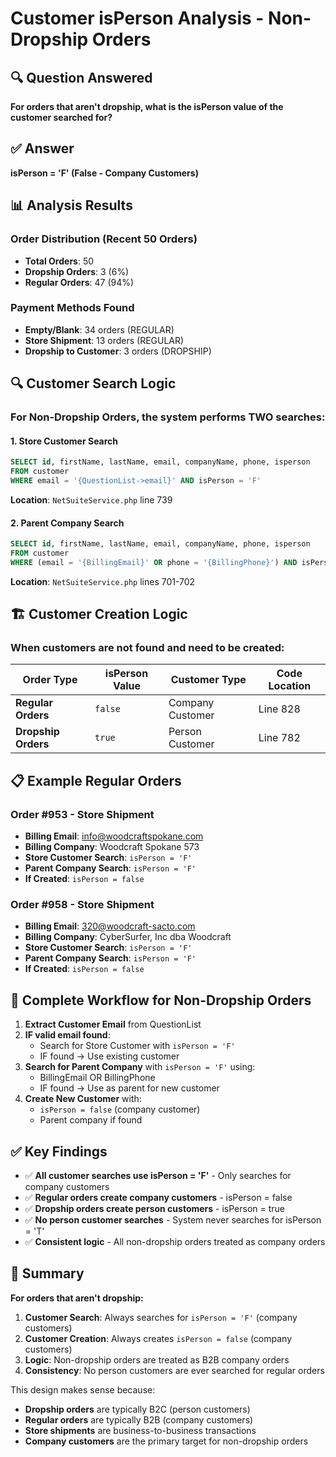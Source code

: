 # Customer isPerson Analysis - Non-Dropship Orders

## 🔍 Question Answered

**For orders that aren't dropship, what is the isPerson value of the customer searched for?**

## ✅ Answer

**isPerson = 'F' (False - Company Customers)**

## 📊 Analysis Results

### Order Distribution (Recent 50 Orders)
- **Total Orders**: 50
- **Dropship Orders**: 3 (6%)
- **Regular Orders**: 47 (94%)

### Payment Methods Found
- **Empty/Blank**: 34 orders (REGULAR)
- **Store Shipment**: 13 orders (REGULAR)  
- **Dropship to Customer**: 3 orders (DROPSHIP)

## 🔍 Customer Search Logic

### For Non-Dropship Orders, the system performs TWO searches:

#### 1. Store Customer Search
```sql
SELECT id, firstName, lastName, email, companyName, phone, isperson 
FROM customer 
WHERE email = '{QuestionList->email}' AND isPerson = 'F'
```
**Location**: `NetSuiteService.php` line 739

#### 2. Parent Company Search  
```sql
SELECT id, firstName, lastName, email, companyName, phone, isperson 
FROM customer 
WHERE (email = '{BillingEmail}' OR phone = '{BillingPhone}') AND isPerson = 'F'
```
**Location**: `NetSuiteService.php` lines 701-702

## 🏗️ Customer Creation Logic

### When customers are not found and need to be created:

| Order Type | isPerson Value | Customer Type | Code Location |
|------------|----------------|---------------|---------------|
| **Regular Orders** | `false` | Company Customer | Line 828 |
| **Dropship Orders** | `true` | Person Customer | Line 782 |

## 📋 Example Regular Orders

### Order #953 - Store Shipment
- **Billing Email**: info@woodcraftspokane.com
- **Billing Company**: Woodcraft Spokane 573
- **Store Customer Search**: `isPerson = 'F'`
- **Parent Company Search**: `isPerson = 'F'`
- **If Created**: `isPerson = false`

### Order #958 - Store Shipment  
- **Billing Email**: 320@woodcraft-sacto.com
- **Billing Company**: CyberSurfer, Inc dba Woodcraft
- **Store Customer Search**: `isPerson = 'F'`
- **Parent Company Search**: `isPerson = 'F'`
- **If Created**: `isPerson = false`

## 🔄 Complete Workflow for Non-Dropship Orders

1. **Extract Customer Email** from QuestionList
2. **IF valid email found**:
   - Search for Store Customer with `isPerson = 'F'`
   - IF found → Use existing customer
3. **Search for Parent Company** with `isPerson = 'F'` using:
   - BillingEmail OR BillingPhone
   - IF found → Use as parent for new customer
4. **Create New Customer** with:
   - `isPerson = false` (company customer)
   - Parent company if found

## ✅ Key Findings

- ✅ **All customer searches use isPerson = 'F'** - Only searches for company customers
- ✅ **Regular orders create company customers** - isPerson = false
- ✅ **Dropship orders create person customers** - isPerson = true  
- ✅ **No person customer searches** - System never searches for isPerson = 'T'
- ✅ **Consistent logic** - All non-dropship orders treated as company orders

## 🎯 Summary

**For orders that aren't dropship:**

1. **Customer Search**: Always searches for `isPerson = 'F'` (company customers)
2. **Customer Creation**: Always creates `isPerson = false` (company customers)
3. **Logic**: Non-dropship orders are treated as B2B company orders
4. **Consistency**: No person customers are ever searched for regular orders

This design makes sense because:
- **Dropship orders** are typically B2C (person customers)
- **Regular orders** are typically B2B (company customers)
- **Store shipments** are business-to-business transactions
- **Company customers** are the primary target for non-dropship orders